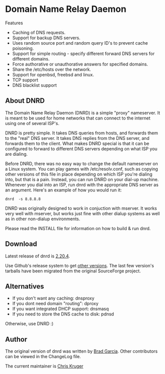 Domain Name Relay Daemon
========================

Features
 * Caching of DNS requests.
 * Support for backup DNS servers.
 * Uses random source port and random query ID's to prevent cache poisoning.
 * Support for simple routing - specify different forward DNS servers for different domains.
 * Force authorative or unauthorative answers for specified domains.
 * Share the /etc/hosts over the network.
 * Support for openbsd, freebsd and linux.
 * TCP support
 * DNS blacklist support

About DNRD
----------
The Domain Name Relay Daemon (DNRD) is a simple "proxy" nameserver.
It is meant to be used for home networks that can connect to the internet
using one of several ISP's.

DNRD is pretty simple.  It takes DNS queries from hosts, and forwards them
to the "real" DNS server.  It takes DNS replies from the DNS server, and
forwards them to the client.  What makes DNRD special is that it can be
configured to forward to different DNS servers depending on what ISP you
are dialing.

Before DNRD, there was no easy way to change the default nameserver on a Linux
system.  You can play games with /etc/resolv.conf, such as copying other
versions of this file in place depending on which ISP you're dialing into,
but that is a pain.  Instead, you can run DNRD on your dial-up machine.
Whenever you dial into an ISP, run dnrd with the appropriate DNS server
as an argument. Here's an example of how you would run it:

    dnrd  -s 8.8.8.8

DNRD was originally designed to work in conjuction with mserver.  It works
very well with mserver, but works just fine with other dialup systems as well
as in other non-dialup environments.

Please read the INSTALL file for information on how to build & run dnrd.

Download
-------------------------
Latest release of dnrd is [2.20.4](https://github.com/montdidier/dnrd/releases/download/2.20.4/dnrd-2.20.4.tar.gz).

Use Github's release system to get [other versions](https://github.com/montidider/dnrd/releases).
The last few version's tarballs have been migrated from the original
SourceForge project.

Alternatives
------------
 * If you don't want any caching: dnsproxy
 * If you dont need domain "routing": dproxy
 * If you want integrated DHCP support: dnsmasq
 * If you need to store the DNS cache to disk: pdnsd

Otherwise, use DNRD :)

Author
------
The original version of dnrd was written by [Brad Garcia](mailto:garsh@home.com). Other
contributors can be viewed in the ChangeLog file.

The current maintainer is [Chris Kruger](https://github.com/montdidier)
